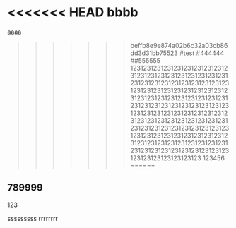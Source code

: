 <<<<<<< HEAD
bbbb
=======
aaaa
>>>>>>> beffb8e9e874a02b6c32a03cb86dd3d31bb75523
#test 
#444444
##555555
123123123123123123123123123123123123123123123123123123123123123123123123123123123123123123123123123123123123123123123123123123123123123123123123123123123123123123123123123123123123123123123123123123123123123123123123123123123123123123123123123123123123123123123123123123123123123123123123123123123123123123123123123123123123123123123123123123123123123123123123123123123
123456
======

789999
------

123

sssssssss
rrrrrrrr


